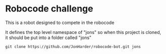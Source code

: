 # Robocode challenge
This is a robot designed to compete in the robocode

It defines the top level namespace of "jons" so when this project is cloned, it should be put into a folder called "jons"

```
git clone https://github.com/JonHarder/robocode-bot.git jons
```
